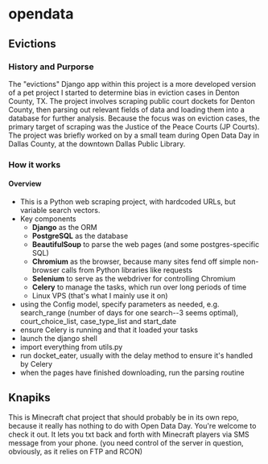 # opendata 
## Evictions
### History and Purporse
The "evictions" Django app within this project is a more developed version of a pet project I started to determine bias in eviction cases in Denton County, TX. The project involves scraping public court dockets for Denton County, then parsing out relevant fields of data and loading them into a database for further analysis. Because the focus was on eviction cases, the primary target of scraping was the Justice of the Peace Courts (JP Courts). The project was briefly worked on by a small team during Open Data Day in Dallas County, at the downtown Dallas Public Library. 
### How it works
#### Overview
* This is a Python web scraping project, with hardcoded URLs, but variable search vectors. 
* Key components
  * **Django** as the ORM
  * **PostgreSQL** as the database
  * **BeautifulSoup** to parse the web pages (and some postgres-specific SQL)
  * **Chromium** as the browser, because many sites fend off simple non-browser calls from Python libraries like requests
  * **Selenium** to serve as the webdriver for controlling Chromium
  * **Celery** to manage the tasks, which run over long periods of time
  * Linux VPS (that's what I mainly use it on)
* using the Config model, specify parameters as needed, e.g. search_range (number of days for one search--3 seems optimal), court_choice_list, case_type_list and start_date
* ensure Celery is running and that it loaded your tasks
* launch the django shell
* import everything from utils.py
* run docket_eater, usually with the delay method to ensure it's handled by Celery
* when the pages have finished downloading, run the parsing routine
## Knapiks
This is Minecraft chat project that should probably be in its own repo, because it really has nothing to do with Open Data Day. You're welcome to check it out. It lets you txt back and forth with Minecraft players via SMS message from your phone. (you need control of the server in question, obviously, as it relies on FTP and RCON)
